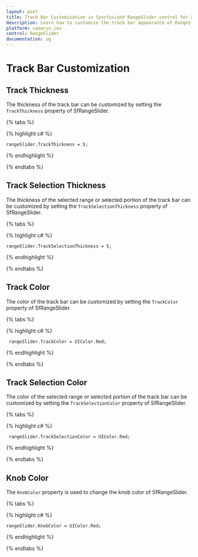 ```yaml
---
layout: post
title: Track Bar Customization in Syncfusion® RangeSlider control for Xamarin.iOS
description: Learn how to customize the track bar appearance of RangeSlider control in Xamarin.iOS
platform: xamarin.ios
control: RangeSlider
documentation: ug
---
```


# Track Bar Customization

## Track Thickness

The thickness of the track bar can be customized by setting the `TrackThickness` property of SfRangeSlider.

{% tabs %}

{% highlight c# %}

	rangeSlider.TrackThickness = 5;

{% endhighlight %}

{% endtabs %}

## Track Selection Thickness

The thickness of the selected range or selected portion of the track bar can be customized by setting the `TrackSelectionThickness` property of SfRangeSlider.

{% tabs %}

{% highlight c# %}

	rangeSlider.TrackSelectionThickness = 5;

{% endhighlight %}

{% endtabs %}

## Track Color

The color of the track bar can be customized by setting the `TrackColor` property of SfRangeSlider.

{% tabs %}

{% highlight c# %}

	 rangeSlider.TrackColor = UIColor.Red;

{% endhighlight %}

{% endtabs %}

## Track Selection Color

The color of the selected range or selected portion of the track bar can be customized by setting the `TrackSelectionColor` property of SfRangeSlider.

{% tabs %}

{% highlight c# %}

	 rangeSlider.TrackSelectionColor = UIColor.Red;

{% endhighlight %}

{% endtabs %}

## Knob Color

The `KnobColor` property is used to change the knob color of SfRangeSlider.

{% tabs %}

{% highlight c# %}

    rangeSlider.KnobColor = UIColor.Red;

{% endhighlight %}

{% endtabs %}

